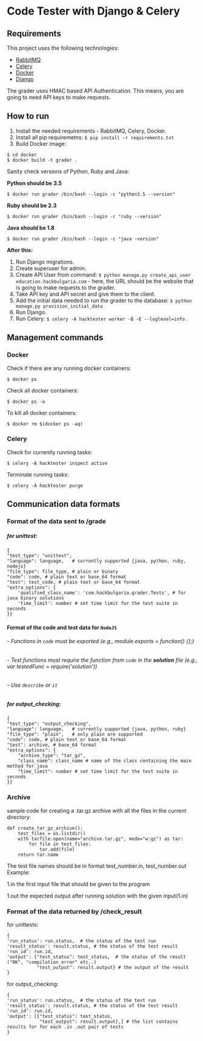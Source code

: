 # Code Tester with Django & Celery

## Requirements

This project uses the following technologies:

* [RabbitMQ](https://www.rabbitmq.com/install-debian.html)
* [Celery](http://www.celeryproject.org/)
* [Docker](https://www.docker.com/)
* [Django](https://www.djangoproject.com/)

The grader uses HMAC based API Authentication. This means, you are going to need API keys to make requests.

## How to run

1. Install the needed requirements - RabbitMQ, Celery, Docker.
2. Install all pip requiremetns: `$ pip install -r requirements.txt`
3. Build Docker image:

```
$ cd docker
$ docker build -t grader .
```

Sanity check versions of Python, Ruby and Java:

**Python should be 3.5**

```
$ docker run grader /bin/bash --login -c "python3.5 --version"
```

**Ruby should be 2.3**

```
$ docker run grader /bin/bash --login -c "ruby --version"
```

**Java should be 1.8**

```
$ docker run grader /bin/bash --login -c "java -version"
```

**After this:**

1. Run Django migrations.
2. Create superuser for admin.
3. Create API User from command: `$ python manage.py create_api_user education.hackbulgaria.com` - here, the URL should be the website that is going to make requests to the grader.
4. Take API key and API secret and give them to the client.
5. Add the initial data needed to run the grader to the database: `$ python manage.py provision_initial_data`
6. Run Django.
7. Run Celery: `$ celery -A hacktester worker -B -E --loglevel=info` .

## Management commands

### Docker

Check if there are any running docker containers:

```
$ docker ps
```

Check all docker containers:

```
$ docker ps -a
```

To kill all docker containers:

```
$ docker rm $(docker ps -aq)
```

### Celery

Check for currently running tasks:

```
$ celery -A hacktester inspect active
```

Terminate running tasks:

```
$ celery -A hacktester purge
```

## Communication data formats

### Format of the data sent to /grade

##### for unittest:

    {
    "test_type": "unittest",
    "language": language,   # currently supported {java, python, ruby, nodejs}
    "file_type": file_type, # plain or binary
    "code": code, # plain text or base_64 format
    "test": test_code, # plain text or base_64 format
    "extra_options": {
        'qualified_class_name': 'com.hackbulgaria.grader.Tests', # for java binary solutions
        'time_limit': number # set time limit for the test suite in seconds
    }}

#### Format of the **code** and **test** data for `NodeJS`

###### - Functions in `code` must be exported (e.g., module.exports = function() {};)
###### - Test functions must require the function from `code` in the **solution** file (e.g., var testedFunc = require('solution'))
###### - Use `describe` or `it`



##### for output_checking:

    {
    "test_type": "output_checking",
    "language": language,   # currently supported {java, python, ruby}
    "file_type": "plain",   # only plain are supported
    "code": code, # plain text or base_64 format
    "test": archive, # base_64 format
    "extra_options": {
        "archive_type": "tar_gz",
        "class_name": class_name # name of the class containing the main method for java
        "time_limit": number # set time limit for the test suite in seconds
    }}

### Archive

sample code for creating a .tar.gz archive with all the files in the current directory:


    def create_tar_gz_archive():
        test_files = os.listdir()
        with tarfile.open(name="archive.tar.gz", mode="w:gz") as tar:
            for file in test_files:
                tar.add(file)
        return tar.name

The test file names should be in format test\_number.in, test_number.out
Example:

 1.in the first input file that should be given to the program

 1.out the expected output after running solution with the given input(1.in)


### Format of the data returned by /check_result

for unittests:

    {
    'run_status': run.status,  # the status of the test run
    'result_status': result.status, # the status of the test result
    'run_id': run.id,
    'output': {"test_status": test_status,  # the status of the result ("OK", "compilation_error" etc..)
               "test_output": result.output} # the output of the result
    }


for output_checking:

    {
    'run_status': run.status,  # the status of the test run
    'result_status': result.status, # the status of the test result
    'run_id': run.id,
    'output': [{"test_status": test_status,
                "test_output": result.output},] # the list contains results for for each .in .out pair of tests
    }
